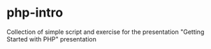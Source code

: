 # php-intro
Collection of simple script and exercise for the presentation "Getting Started with PHP" presentation  
